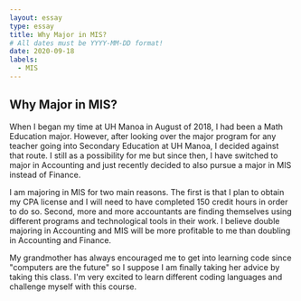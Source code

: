 ```yaml
---
layout: essay
type: essay
title: Why Major in MIS?
# All dates must be YYYY-MM-DD format!
date: 2020-09-18
labels:
  - MIS
---
```


## Why Major in MIS?

When I began my time at UH Manoa in August of 2018, I had been a Math Education major. However, after looking over the major program for any teacher going into Secondary Education at UH Manoa, I decided against that route. I still as a possibility for me but since then, I have switched to major in Accounting and just recently decided to also pursue a major in MIS instead of Finance. 

I am majoring in MIS for two main reasons. The first is that I plan to obtain my CPA license and I will need to have completed 150 credit hours in order to do so. Second, more and more accountants are finding themselves using different programs and technological tools in their work. I believe double majoring in Accounting and MIS will be more profitable to me than doubling in Accounting and Finance. 

My grandmother has always encouraged me to get into learning code since "computers are the future" so I suppose I am finally taking her advice by taking this class. I'm very excited to learn different coding languages and challenge myself with this course. 
